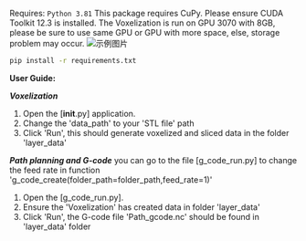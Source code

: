 Requires: `Python 3.81`
This package requires CuPy. Please ensure CUDA Toolkit 12.3 is installed.
The Voxelization is run on GPU 3070 with 8GB, please be sure to use same GPU or GPU with more space, else, storage problem may occur.
![示例图片](images/Bild1)

```bash
pip install -r requirements.txt
```

**User Guide:**

***Voxelization***
1. Open the [__init__.py] application.
2. Change the 'data_path' to your 'STL file' path
3. Click 'Run', this should generate voxelized and sliced data in the folder 'layer_data'

***Path planning and G-code***
you can go to the file [g_code_run.py] to change the feed rate in function 'g_code_create(folder_path=folder_path,feed_rate=1)'
1. Open the [g_code_run.py].
2. Ensure the 'Voxelization' has created data in folder 'layer_data'
3. Click 'Run', the G-code file 'Path_gcode.nc' should be found in 'layer_data' folder

